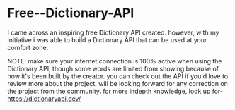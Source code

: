 # Free--Dictionary-API
I came across an inspiring free Dictionary API created. however, with my initiative i was able to build a Dictionary APl that can be used at your comfort zone. 

NOTE: make sure your internet connection is 100% active when using the Dictionary API, though some words are limited from showing because of how it's been built by the creator.
you can check out the API if you'd love to review more about the project. will be looking forward for any correction on the project from the community.
for more indepth knowledge, look up for- https://dictionaryapi.dev/
